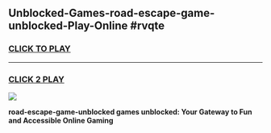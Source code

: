 
## Unblocked-Games-road-escape-game-unblocked-Play-Online #rvqte
<h3>
<a href="https://news.freeplayer.one?title=road-escape-game-unblocked&ref=3">CLICK TO PLAY</a></h3>
<hr>

<h3>
<a href="https://news.freeplayer.one?title=road-escape-game-unblocked&ref=3">CLICK 2 PLAY</a>
  
</h3>

<a href="https://news.freeplayer.one?title=road-escape-game-unblocked&ref=3"><img src="https://clearcache.store/games.png"></a>


**road-escape-game-unblocked games unblocked: Your Gateway to Fun and Accessible Online Gaming**
